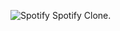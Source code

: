 ![Spotify](https://github.com/user-attachments/assets/c30ce20c-a20a-4253-9646-a0fdbde0e65f)
Spotify Clone.
